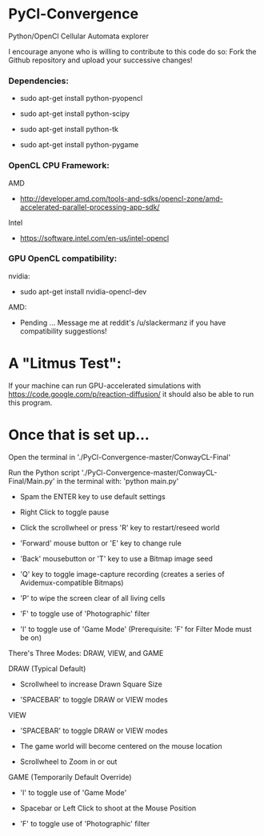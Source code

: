 PyCl-Convergence
================

Python/OpenCl Cellular Automata explorer

I encourage anyone who is willing to contribute to this code do so:
	Fork the Github repository and upload your successive changes!

### Dependencies:

 * sudo apt-get install python-pyopencl

 * sudo apt-get install python-scipy

 * sudo apt-get install python-tk

 * sudo apt-get install python-pygame

### OpenCL CPU Framework:

AMD

 * http://developer.amd.com/tools-and-sdks/opencl-zone/amd-accelerated-parallel-processing-app-sdk/

Intel

 * https://software.intel.com/en-us/intel-opencl

### GPU OpenCL compatibility:

nvidia:

 * sudo apt-get install nvidia-opencl-dev

AMD:

 * Pending ... Message me at reddit's /u/slackermanz if you have compatibility suggestions!


# A "Litmus Test":

If your machine can run GPU-accelerated simulations with https://code.google.com/p/reaction-diffusion/ it should also be able to run this program.



# Once that is set up...

Open the terminal in './PyCl-Convergence-master/ConwayCL-Final'

Run the Python script './PyCl-Convergence-master/ConwayCL-Final/Main.py' in the terminal with: 'python main.py'

 * Spam the ENTER key to use default settings

 * Right Click to toggle pause

 * Click the scrollwheel or press 'R' key to restart/reseed world

 * 'Forward' mouse button or 'E' key to change rule

 * 'Back' mousebutton or 'T' key to use a Bitmap image seed

 * 'Q' key to toggle image-capture recording (creates a series of Avidemux-compatible Bitmaps)

 * 'P' to wipe the screen clear of all living cells

 * 'F' to toggle use of 'Photographic' filter

 * 'I' to toggle use of 'Game Mode' (Prerequisite: 'F' for Filter Mode must be on)

There's Three Modes: DRAW, VIEW, and GAME

DRAW (Typical Default)

 * Scrollwheel to increase Drawn Square Size

 * 'SPACEBAR' to toggle DRAW or VIEW modes

VIEW

 * 'SPACEBAR' to toggle DRAW or VIEW modes

 * The game world will become centered on the mouse location

 * Scrollwheel to Zoom in or out

GAME (Temporarily Default Override)

 * 'I' to toggle use of 'Game Mode'

 * Spacebar or Left Click to shoot at the Mouse Position

 * 'F' to toggle use of 'Photographic' filter

	








